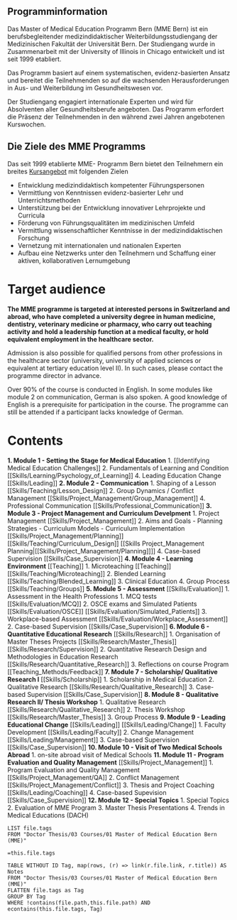 ## Programminformation
Das Master of Medical Education Programm Bern (MME Bern) ist ein berufsbegleitender medizindidaktischer Weiterbildungsstudiengang der Medizinischen Fakultät der Universität Bern. Der Studiengang wurde in Zusammenarbeit mit der University of Illinois in Chicago entwickelt und ist seit 1999 etabliert.

Das Programm basiert auf einem systematischen, evidenz-basierten Ansatz und bereitet die Teilnehmenden so auf die wachsenden Herausforderungen in Aus- und Weiterbildung im Gesundheitswesen vor.

Der Studiengang engagiert internationale Experten und wird für Absolventen aller Gesundheits­berufe angeboten. Das Programm erfordert die Präsenz der Teilnehmenden in den während zwei Jahren angebotenen Kurswochen.

## Die Ziele des MME Programms

Das seit 1999 etablierte MME- Programm Bern bietet den Teilnehmern ein breites [Kursangebot](https://www.iml.unibe.ch/angebote/lehre/master-of-medical-education-mme/studieninhalte[[headline_695]] "Kursangebot") mit folgenden Zielen

- Entwicklung medizindidaktisch kompetenter Führungspersonen
- Vermittlung von Kenntnissen evidenz-basierter Lehr und Unterrichtsmethoden
- Unterstützung bei der Entwicklung innovativer Lehrprojekte und Curricula
- Förderung von Führungsqualitäten im medizinischen Umfeld
- Vermittlung wissenschaftlicher Kenntnisse in der medizindidaktischen Forschung
- Vernetzung mit internationalen und nationalen Experten
- Aufbau eine Netzwerks unter den Teilnehmern und Schaffung einer aktiven, kollaborativen Lernumgebung

# Target audience

**The MME programme is targeted at interested persons in Switzerland and abroad, who have completed a university degree in human medicine, dentistry, veterinary medicine or pharmacy, who carry out teaching activity and hold a leadership function at a medical faculty, or hold equivalent employment in the healthcare sector.**

Admission is also possible for qualified persons from other professions in the healthcare sector (university, university of applied sciences or equivalent at tertiary education level II). In such cases, please contact the programme director in advance.

Over 90% of the course is conducted in English. In some modules like module 2 on communication, German is also spoken. A good knowledge of English is a prerequisite for participation in the course. The programme can still be attended if a participant lacks knowledge of German.

# Contents
**1. Module 1 - Setting the Stage for Medical Education**
	1. [[Identifying Medical Education Challenges]] 
	2. Fundamentals of Learning and Condition [[Skills/Learning/Psychology_of_Learning]]
	4. Leading Education Change [[Skills/Leading]]
**2. Module 2 - Communication**
	1. Shaping of a Lesson [[Skills/Teaching/Lesson_Design]]
	2. Group Dynamics / Conflict Management [[Skills/Project_Management/Group_Management]]
	4. Professional Communication [[Skills/Professional_Communication]]
**3. Module 3 - Project Management and Curriculum Develpment**
	1. Project Management [[Skills/Project_Management]]
	2. Aims and Goals - Planning Strategies - Curriculum Models - Curriculum Implementation [[Skills/Project_Management/Planning]] [[Skills/Teaching/Curriculum_Design]] [[Skills Project_Management Planning|[[Skills/Project_Management/Planning]]]]
	4. Case-based Supervision [[Skills/Case_Supervision]]
**4. Module 4 - Learning Environment** [[Teaching]]
	1. Microteaching [[Teaching]] [[Skills/Teaching/Microteaching]]
	2. Blended Learning [[Skills/Teaching/Blended_Learning]]
	3. Clinical Education 
	4. Group Process [[Skills/Teaching/Groups]]
**5. Module 5 - Assessment** [[Skills/Evaluation]]
	1. Assessment in the Health Professions
		1. MCQ tests [[Skills/Evaluation/MCQ]]
		2. OSCE exams and Simulated Patients [[Skills/Evaluation/OSCE]] [[Skills/Evaluation/Simulated_Patients]]
		3. Workplace-based Assessment [[Skills/Evaluation/Workplace_Assessment]]
	2. Case-based Supervision [[Skills/Case_Supervision]]
**6. Module 6 - Quantitative Educational Research** [[Skills/Research]]
	1. Organisation of Master Theses Projects [[Skills/Research/Master_Thesis]] [[Skills/Research/Supervision]]
	2. Quantitative Research Design and Methodologies in Education Research [[Skills/Research/Quantitative_Research]]
	3. Reflections on course Program [[Teaching_Methods/Feedback]]
**7. Module 7 - Scholarship/ Qualitative Research I** [[Skills/Scholarship]]
	1. Scholarship in Medical Education
	2. Qualitative Research  [[Skills/Research/Qualitative_Research]]
	3. Case-based Supervision [[Skills/Case_Supervision]]
**8. Module 8 - Qualitative Research II/ Thesis Workshop**
	1. Qualitative Research [[Skills/Research/Qualitative_Research]]
	2. Thesis Workshop  [[Skills/Research/Master_Thesis]] 
	3. Group Process
**9. Module 9 - Leading Educational Change**  [[Skills/Leading]] [[Skills/Leading/Change]]
	1. Faculty Development [[Skills/Leading/Faculty]]
	2. Change Management [[Skills/Leading/Management]]
	3. Case-based Supervision  [[Skills/Case_Supervision]]
**10. Module 10 - Visit of Two Medical Schools Abroad**
	1. on-site abroad visit of Medical Schools
**11. Module 11 - Program Evaluation and Quality Management** [[Skills/Project_Management]]
	1. Program Evaluation and Quality Management  [[Skills/Project_Management/QA]]
	2. Conflict Management [[Skills/Project_Management/Conflict]]
	3. Thesis and Project Coaching [[Skills/Leading/Coaching]]
	4. Case-based Supevision [[Skills/Case_Supervision]]
**12. Module 12 - Special Topics**
	1. Special Topics
	2. Evaluation of MME Program
	3. Master Thesis Presentations
	4. Trends in Medical Educations (DACH)

```dataview
LIST file.tags
FROM "Doctor Thesis/03 Courses/01 Master of Medical Education Bern (MME)"

```

`=this.file.tags`

```dataview
TABLE WITHOUT ID Tag, map(rows, (r) => link(r.file.link, r.title)) AS Notes
FROM "Doctor Thesis/03 Courses/01 Master of Medical Education Bern (MME)"
FLATTEN file.tags as Tag
GROUP BY Tag
WHERE !contains(file.path,this.file.path) AND econtains(this.file.tags, Tag)
```

